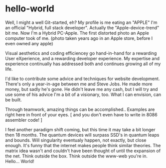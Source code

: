 # hello-world
Well, I might a well Git-started, eh? 
My profile is me eating an "APPLE" I'm an official "Hybrid, full stack developer". 
Actually the "Apple-device-trend" bit me. Now I'm a Hybrid PC-Apple.
The first distorted photo an Apple computer took of me.
(photo taken years ago in an Apple store, before I even owned any apple)

Visual aesthetics and coding efficiencey go hand-in-hand for a rewarding User eXperience,
and a rewarding developer experience. My expertise and experience continually has addressed both
and continues growing all of my life. 

I'd like to contribute some advice and techniques for website development.
There's only a year-in-age between me and Steve Jobs.
He made more money, but sadly he's gone. 
He didn't leave me any cash, but I will try and use some of his advice
I'm a bit of a visionary, too. What I can envision, can be built.

Through teamwork, amazing things can be accomplished..
Examples are right here in front of your eyes.
[ and you don't even have to write in 8086 assembler code! ]

I feel another paradigm shift coming, but this time it may take a bit longer then 18 months.
The quantum devices will surpass SSD's in quantum leaps and bounds.
Will singularity eventualy happen, not exactly, but close enough.
It's funny that the internet makes people think similar theories.
The matrix idea wasn't and couldn't have been thought of until the expansion of the net.
Think outside the box. Think outside the www-web you're in.
Hello...
World!
